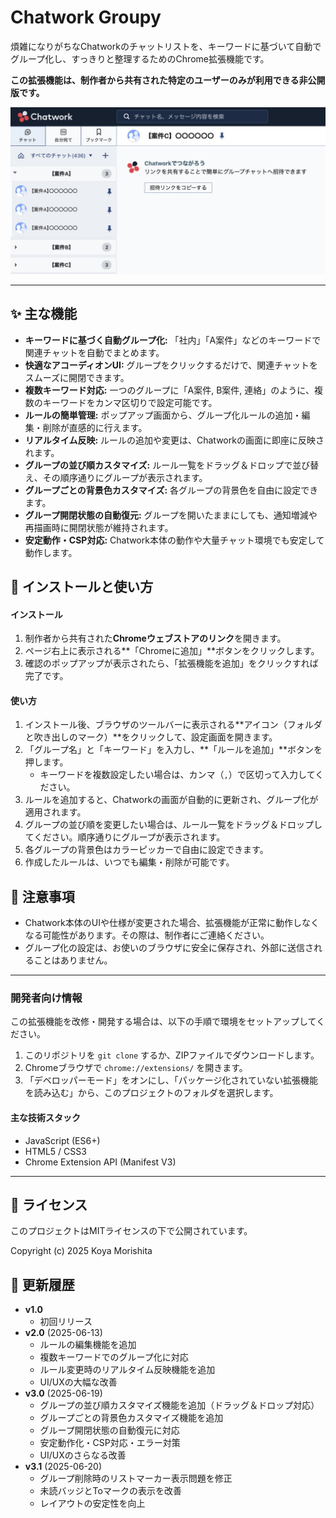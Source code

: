 # Chatwork Groupy

煩雑になりがちなChatworkのチャットリストを、キーワードに基づいて自動でグループ化し、すっきりと整理するためのChrome拡張機能です。

**この拡張機能は、制作者から共有された特定のユーザーのみが利用できる非公開版です。**

![Chatwork Groupy 動作デモ](images/ChatworGroupy_Screenshot.jpg)

---

## ✨ 主な機能

- **キーワードに基づく自動グループ化:** 「社内」「A案件」などのキーワードで関連チャットを自動でまとめます。
- **快適なアコーディオンUI:** グループをクリックするだけで、関連チャットをスムーズに開閉できます。
- **複数キーワード対応:** 一つのグループに「A案件, B案件, 連絡」のように、複数のキーワードをカンマ区切りで設定可能です。
- **ルールの簡単管理:** ポップアップ画面から、グループ化ルールの追加・編集・削除が直感的に行えます。
- **リアルタイム反映:** ルールの追加や変更は、Chatworkの画面に即座に反映されます。
- **グループの並び順カスタマイズ:** ルール一覧をドラッグ＆ドロップで並び替え、その順序通りにグループが表示されます。
- **グループごとの背景色カスタマイズ:** 各グループの背景色を自由に設定できます。
- **グループ開閉状態の自動復元:** グループを開いたままにしても、通知増減や再描画時に開閉状態が維持されます。
- **安定動作・CSP対応:** Chatwork本体の動作や大量チャット環境でも安定して動作します。

## 🚀 インストールと使い方

#### インストール

1.  制作者から共有された**Chromeウェブストアのリンク**を開きます。
2.  ページ右上に表示される**「Chromeに追加」**ボタンをクリックします。
3.  確認のポップアップが表示されたら、「拡張機能を追加」をクリックすれば完了です。

#### 使い方

1.  インストール後、ブラウザのツールバーに表示される**アイコン（フォルダと吹き出しのマーク）**をクリックして、設定画面を開きます。
2.  「グループ名」と「キーワード」を入力し、**「ルールを追加」**ボタンを押します。
    -   キーワードを複数設定したい場合は、カンマ（`,`）で区切って入力してください。
3.  ルールを追加すると、Chatworkの画面が自動的に更新され、グループ化が適用されます。
4.  グループの並び順を変更したい場合は、ルール一覧をドラッグ＆ドロップしてください。順序通りにグループが表示されます。
5.  各グループの背景色はカラーピッカーで自由に設定できます。
4.  作成したルールは、いつでも編集・削除が可能です。

## 📝 注意事項

-   Chatwork本体のUIや仕様が変更された場合、拡張機能が正常に動作しなくなる可能性があります。その際は、制作者にご連絡ください。
-   グループ化の設定は、お使いのブラウザに安全に保存され、外部に送信されることはありません。

---

### 開発者向け情報

この拡張機能を改修・開発する場合は、以下の手順で環境をセットアップしてください。

1.  このリポジトリを `git clone` するか、ZIPファイルでダウンロードします。
2.  Chromeブラウザで `chrome://extensions/` を開きます。
3.  「デベロッパーモード」をオンにし、「パッケージ化されていない拡張機能を読み込む」から、このプロジェクトのフォルダを選択します。

#### 主な技術スタック

-   JavaScript (ES6+)
-   HTML5 / CSS3
-   Chrome Extension API (Manifest V3)

---

## 📜 ライセンス

このプロジェクトはMITライセンスの下で公開されています。

Copyright (c) 2025 Koya Morishita

##  更新履歴

-   **v1.0**
    -   初回リリース
-   **v2.0** (2025-06-13)
    -   ルールの編集機能を追加
    -   複数キーワードでのグループ化に対応
    -   ルール変更時のリアルタイム反映機能を追加
    -   UI/UXの大幅な改善
-   **v3.0** (2025-06-19)
    -   グループの並び順カスタマイズ機能を追加（ドラッグ＆ドロップ対応）
    -   グループごとの背景色カスタマイズ機能を追加
    -   グループ開閉状態の自動復元に対応
    -   安定動作化・CSP対応・エラー対策
    -   UI/UXのさらなる改善
-   **v3.1** (2025-06-20)
    -   グループ削除時のリストマーカー表示問題を修正
    -   未読バッジとToマークの表示を改善
    -   レイアウトの安定性を向上